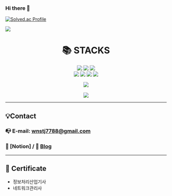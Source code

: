 ### Hi there 👋

<!--
**wnstj7788/wnstj7788** is a ✨ _special_ ✨ repository because its `README.md` (this file) appears on your GitHub profile.

Here are some ideas to get you started:

- 🔭 I’m currently working on ...
- 🌱 I’m currently learning ...
- 👯 I’m looking to collaborate on ...
- 🤔 I’m looking for help with ...
- 💬 Ask me about ...
- 📫 How to reach me: ...
- 😄 Pronouns: ...
- ⚡ Fun fact: ...
-->

[![Solved.ac Profile](http://mazassumnida.wtf/api/v2/generate_badge?boj=wnstj7788)](https://solved.ac/wnstj7788/)

<img src="https://capsule-render.vercel.app/api?type=wave&color=auto&height=300&section=header&text=Junseo%20Git&fontSize=90" />

<div align=center><h1>📚 STACKS</h1></div>

<div align=center> 
  <img src="https://img.shields.io/badge/java-007396?style=for-the-badge&logo=java&logoColor=white">
  <img src="https://img.shields.io/badge/python-3776AB?style=for-the-badge&logo=python&logoColor=white">
  <img src="https://img.shields.io/badge/amazonaws-232F3E?style=for-the-badge&logo=amazonaws&logoColor=white">
  <br>
  
  <img src="https://img.shields.io/badge/github-181717?style=for-the-badge&logo=github&logoColor=white">
  <img src="https://img.shields.io/badge/git-F05032?style=for-the-badge&logo=git&logoColor=white">
  <img src="https://img.shields.io/badge/firebase-FFCA28?style=for-the-badge&logo=firebase&logoColor=white">
  <img src="https://img.shields.io/badge/amazonaws-232F3E?style=for-the-badge&logo=amazonaws&logoColor=white">
  <br>
  
  <img src="https://github-readme-stats.vercel.app/api/top-langs/?username=wnstj7788&layout=compact"><br><br>
  <img src="https://github-readme-stats.vercel.app/api?username=wnstj7788&show_icons=true">
</div>


---
 




## 💡Contact

### 📭 E-mail: wnstj7788@gmail.com
### 📝 [Notion] / 📝 [Blog](https://blog.naver.com/wnstj7798)

---

## 📑 Certificate
- 정보처리산업기사
- 네트워크관리사









